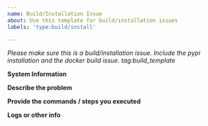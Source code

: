 ```yaml
---
name: Build/Installation Issue
about: Use this template for build/installation issues
labels: 'type:build/install'

---
```


<em>Please make sure this is a build/installation issue. Include the pypi installation and the docker build issue. tag:build_template</em>

**System Information**

**Describe the problem**

**Provide the commands / steps you executed**

**Logs or other info**